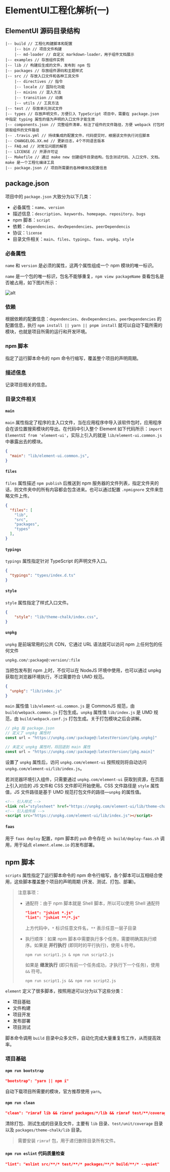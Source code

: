 # ElementUI工程化解析(一)

## ElementUI 源码目录结构

```
|-- build // 工程化构建脚本和配置
	|-- bin // 项目文件构建
	|-- md-loader // 自定义 markdown-loader，用于组件文档展示
|-- examples // 存放组件实例
|-- lib // 构建后生成的文件，发布到 npm 包
|-- packages // 存放组件源码和主题样式
|-- src // 存放入口文件和各种工具文件
	|-- directives // 指令
	|-- locale // 国际化功能
	|-- mixins // 混入方法
	|-- transition // 动画
	|-- utils // 工具方法
|-- test // 存放单元测试文件
|-- types // 存放声明文件，方便引入 TypeScript 项目中，需要在 package.json 中指定 typing 属性的值为声明的入口文件才能生效
|-- components.json // 完整组件清单，标注了组件的文件路径，方便 webpack 打包时获取组件的文件路径
|-- .travis.yml // 持续集成的配置文件，代码提交时，根据该文件执行对应脚本
|-- CHANGELOG.XX.md // 更新日志，4个不同语言版本
|-- FAQ.md // 对常见问题的解答
|-- LICENSE // 开源许可证
|-- Makefile // 通过 make new 创建组件目录结构，包含测试代码、入口文件、文档。make 是一个工程化编译工具
|-- package.json // 项目所需要的各种模块及配置信息
```

## package.json

项目中的 `package.json` 大致分为以下几类：

- 必备属性：`name`、`version`
- 描述信息：`description`、`keywords`、`homepage`、`repository`、`bugs`
- npm 脚本：`script`
- 依赖：`dependencies`、`devDependencies`、`peerDependencis`
- 协议：`license`
- 目录文件相关：`main`、`files`、`typings`、`faas`、`unpkg`、`style`

### 必备属性

`name` 和 `version` 是必须的属性，这两个属性组成一个 npm 模块的唯一标识。

`name` 是一个包的唯一标识，包名不能够重复，`npm view packageName` 查看包名是否被占用，如下图片所示：

![alt](https://cdn.jsdelivr.net/gh/LauGaHo/blog-img@master/uPic/x4Z1ai.png)

### 依赖

根据依赖的配置信息：`dependencies`、`devDependencies`、`peerDependencies` 的配置信息，执行 `npm install || yarn || pnpm install` 就可以自动下载所需的模块，也就是项目所需的运行和开发环境。

### npm 脚本

指定了运行脚本命令的 npm 命令行缩写，覆盖整个项目的声明周期。

### 描述信息

记录项目相关的信息。

### 目录文件相关

#### `main`

`main` 属性指定了程序的主入口文件，当在应用程序中导入该软件包时，应用程序会在该位置搜索模块的导出。在代码中引入整个 Element 如下代码所示：`import ElementUI from 'element-ui'`，实际上引入的就是 `lib/element-ui.common.js` 中暴露出去的模块。

```json
{
  "main": "lib/element-ui.common.js",
}
```

#### `files`

`files` 属性描述 `npm publish` 后推送到 npm 服务器的文件列表，指定文件夹的话，则文件夹中的所有内容都会包含进来。也可以通过配置 `.npmignore` 文件来忽略文件上传。

```json
{
  "files": [
    "lib",
    "src",
    "packages",
    "types"
  ],
}
```

#### `typings`

`typings` 属性指定针对 TypeScript 的声明文件入口。

```json
{
  "typings": "types/index.d.ts"
}
```

#### `style`

`style` 属性指定了样式入口文件。

```json
{
    "style": "lib/theme-chalk/index.css",
}
```

#### `unpkg`

`unpkg` 是前端常用的公共 CDN，它通过 URL 语法就可以访问 npm 上任何包的任何文件

```
unpkg.com/:package@:version/:file
```

当把包发布到 npm 上时，不仅可以在 NodeJS 环境中使用，也可以通过 unpkg 获取在浏览器环境执行，不过需要符合 UMD 规范。

```json
{
  "unpkg": "lib/index.js"
}
```

`main` 属性值 `lib/element-ui.common.js` 是 CommonJS 规范，由 `build/webpack.common.js` 打包生成。`unpkg` 属性值 `lib/index.js` 是 UMD 规范，由 `build/webpack.conf.js` 打包生成。关于打包模块之后会讲解。

```javascript
// pkg 指 package.json
// 定义了 unpkg 属性时
const url = "https://unpkg.com/:package@:latestVersion/[pkg.unpkg]"

// 未定义 unpkg 属性时，将回退到 main 属性
const url = "https://unpkg.com/:package@:latestVersion/[pkg.main]"
```

设置了 `unpkg` 属性后，访问 `unpkg.com/element-ui` 按照规则将自动访问 `unpkg.com/element-ui/lib/index.js`。

若浏览器环境引入组件，只需要通过 `unpkg.com/element-ui` 获取到资源，在页面上引入对应的 JS 文件和 CSS 文件即可开始使用。CSS 文件路径是 `style` 属性值，JS 文件路径是基于 UMD 规范打包文件的路径—`unpkg` 的属性值。

```html
<!-- 引入样式 -->
<link rel="stylesheet" href="https://unpkg.com/element-ui/lib/theme-chalk/index.css">
<!-- 引入组件库 -->
<script src="https://unpkg.com/element-ui/lib/index.js"></script>
```

#### `faas`

用于 `faas deploy` 配置，npm 脚本的 `pub` 命令存在 `sh build/deploy-faas.sh` 调用，用于站点 `element.eleme.io` 的发布部署。

## npm 脚本

`scripts` 属性指定了运行脚本命令的 npm 命令行缩写，各个脚本可以互相结合使用，这些脚本覆盖整个项目的声明周期 (开发、测试、打包、部署)。

> 注意事项：
>
> - 通配符：由于 npm 脚本就是 Shell 脚本，所以可以使用 Shell 通配符
>
>   ```json
>   "lint": "jshint *.js"
>   "lint": "jshint **/*.js"
>   ```
>
>   上方代码中，`*` 标识任意文件名，`**` 表示任意一层子目录
>
> - 执行顺序：如果 npm 脚本中需要执行多个任务，需要明确其执行顺序。如果是 **并行执行** (即同时的平行执行)，使用 `&` 符号。
>
>   ```shell
>   npm run script1.js & npm run script2.js
>   ```
>
>   如果是 **继发执行** (即只有前一个任务成功，才执行下一个任务)，使用 `&&` 符号。
>
>   ```shell
>   npm run script1.js && npm run script2.js
>   ```

`element` 定义了很多脚本，按照用途可以分为以下这些分类：

- 项目基础
- 文件构建
- 项目开发
- 发布部署
- 项目测试

脚本命令调用 `build` 目录中众多文件，自动化完成大量重复性工作，从而提高效率。

### 项目基础

#### `npm run bootstrap`

```json
"bootstrap": "yarn || npm i"
```

自动下载项目所需要的模块，官方推荐使用 `yarn`。

#### `npm run clean`

```json
"clean": "rimraf lib && rimraf packages/*/lib && rimraf test/**/coverage"
```

清除打包、测试生成的目录及文件，主要有 `lib` 目录、`test/unit/coverage` 目录以及 `packages/theme-chalk/lib` 目录。

> 需要安装 `rimraf` 包，用于递归删除目录所有文件。

#### `npm run eslint` 代码质量检查

```json
"lint": "eslint src/**/* test/**/* packages/**/* build/**/* --quiet"
```

